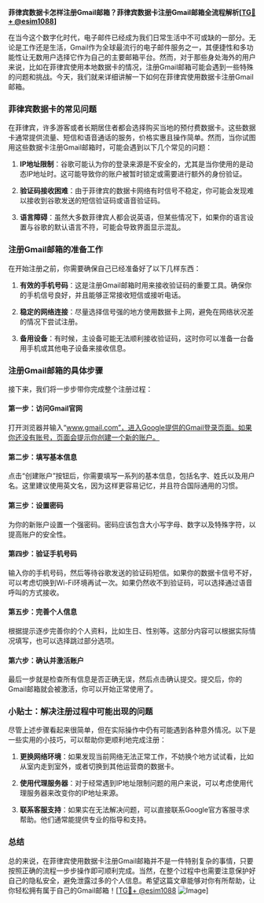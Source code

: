 **菲律宾数据卡怎样注册Gmail邮箱？菲律宾数据卡注册Gmail邮箱全流程解析[[TG💪+ @esim1088](https://t.me/s/esim1088)]**

在当今这个数字化时代，电子邮件已经成为我们日常生活中不可或缺的一部分。无论是工作还是生活，Gmail作为全球最流行的电子邮件服务之一，其便捷性和多功能性让无数用户选择它作为自己的主要邮箱平台。然而，对于那些身处海外的用户来说，比如在菲律宾使用本地数据卡的情况，注册Gmail邮箱可能会遇到一些特殊的问题和挑战。今天，我们就来详细讲解一下如何在菲律宾使用数据卡注册Gmail邮箱。

### 菲律宾数据卡的常见问题

在菲律宾，许多游客或者长期居住者都会选择购买当地的预付费数据卡。这些数据卡通常提供流量、短信和语音通话的服务，价格实惠且操作简单。然而，当你试图用这些数据卡注册Gmail邮箱时，可能会遇到以下几个常见的问题：

1. **IP地址限制**：谷歌可能认为你的登录来源是不安全的，尤其是当你使用的是动态IP地址时。这可能导致你的账户被暂时锁定或需要进行额外的身份验证。
   
2. **验证码接收困难**：由于菲律宾的数据卡网络有时信号不稳定，你可能会发现难以接收到谷歌发送的短信验证码或语音验证码。

3. **语言障碍**：虽然大多数菲律宾人都会说英语，但某些情况下，如果你的语言设置与谷歌的默认语言不符，可能会导致界面显示混乱。

### 注册Gmail邮箱的准备工作

在开始注册之前，你需要确保自己已经准备好了以下几样东西：

1. **有效的手机号码**：这是注册Gmail邮箱时用来接收验证码的重要工具。确保你的手机信号良好，并且能够正常接收短信或接听电话。

2. **稳定的网络连接**：尽量选择信号强的地方使用数据卡上网，避免在网络状况差的情况下尝试注册。

3. **备用设备**：有时候，主设备可能无法顺利接收验证码，这时你可以准备一台备用手机或其他电子设备来接收信息。

### 注册Gmail邮箱的具体步骤

接下来，我们将一步步带你完成整个注册过程：

#### 第一步：访问Gmail官网
打开浏览器并输入“www.gmail.com”，进入Google提供的Gmail登录页面。如果你还没有账号，页面会提示你创建一个新的账户。

#### 第二步：填写基本信息
点击“创建账户”按钮后，你需要填写一系列的基本信息，包括名字、姓氏以及用户名。这里建议使用英文名，因为这样更容易记忆，并且符合国际通用的习惯。

#### 第三步：设置密码
为你的新账户设置一个强密码。密码应该包含大小写字母、数字以及特殊字符，以提高账户的安全性。

#### 第四步：验证手机号码
输入你的手机号码，然后等待谷歌发送的验证码短信。如果你的数据卡信号不好，可以考虑切换到Wi-Fi环境再试一次。如果仍然收不到验证码，可以选择通过语音呼叫的方式接收。

#### 第五步：完善个人信息
根据提示逐步完善你的个人资料，比如生日、性别等。这部分内容可以根据实际情况填写，也可以选择跳过部分选项。

#### 第六步：确认并激活账户
最后一步就是检查所有信息是否正确无误，然后点击确认提交。提交后，你的Gmail邮箱就会被激活，你可以开始正常使用了。

### 小贴士：解决注册过程中可能出现的问题

尽管上述步骤看起来很简单，但在实际操作中仍有可能遇到各种意外情况。以下是一些实用的小技巧，可以帮助你更顺利地完成注册：

1. **更换网络环境**：如果发现当前网络无法正常工作，不妨换个地方试试看，比如从室内走到室外，或者切换到其他运营商的数据卡。

2. **使用代理服务器**：对于经常遇到IP地址限制问题的用户来说，可以考虑使用代理服务器来改变你的IP地址来源。

3. **联系客服支持**：如果实在无法解决问题，可以直接联系Google官方客服寻求帮助。他们通常能提供专业的指导和支持。

### 总结

总的来说，在菲律宾使用数据卡注册Gmail邮箱并不是一件特别复杂的事情，只要按照正确的流程一步步操作即可顺利完成。当然，在整个过程中也需要注意保护好自己的隐私安全，避免泄露过多的个人信息。希望这篇文章能够对你有所帮助，让你轻松拥有属于自己的Gmail邮箱！[[TG💪+ @esim1088](https://t.me/s/esim1088) ![Image](https://i.postimg.cc/4NQfJmqS/Snipaste-2025-05-13-00-14-12.png)]